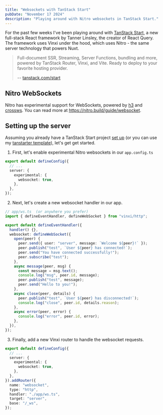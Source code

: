 ```yaml
---
title: "Websockets with TanStack Start"
pubDate: "November 17 2024"
description: "Playing around with Nitro websockets in TanStack Start."
---
```


For the past few weeks I've been playing around with [TanStack Start](https://tanstack.com/start/latest), a new full-stack React framework by Tanner Linsley, the creator of React Query. The framework uses Vinxi under the hood, which uses Nitro - the same server technology that powers Nuxt.

> Full-document SSR, Streaming, Server Functions, bundling and more, powered by TanStack Router, Vinxi, and Vite. Ready to deploy to your favorite hosting provider.
>
> -- [tanstack.com/start](https://tanstack.com/start/latest)

## Nitro WebSockets

Nitro has experimental support for WebSockets, powered by [h3](https://h3.unjs.io/guide/websocket) and [crossws](https://crossws.unjs.io/). You can read more at https://nitro.build/guide/websocket.

## Setting up the server

Assuming you already have a TanStack Start project [set up](https://tanstack.com/router/latest/docs/framework/react/start/getting-started) (or you can use my [tanstarter template](https://github.com/dotnize/tanstarter)), let's get get started.

1. First, let's enable experimental Nitro websockets in our `app.config.ts`

```ts {4-6}
export default defineConfig({
  // ...
  server: {
    experimental: {
      websocket: true,
    },
  },
});
```

2. Next, let's create a new websocket handler in our app.

```ts
// app/ws.ts  (or anywhere you prefer)
import { defineEventHandler, defineWebSocket } from "vinxi/http";

export default defineEventHandler({
  handler() {},
  websocket: defineWebSocket({
    open(peer) {
      peer.send({ user: "server", message: `Welcome ${peer}!` });
      peer.publish("test", `User ${peer} has connected!`);
      peer.send("You have connected successfully!");
      peer.subscribe("test");
    },
    async message(peer, msg) {
      const message = msg.text();
      console.log("msg", peer.id, message);
      peer.publish("test", message);
      peer.send("Hello to you!");
    },
    async close(peer, details) {
      peer.publish("test", `User ${peer} has disconnected!`);
      console.log("close", peer.id, details.reason);
    },
    async error(peer, error) {
      console.log("error", peer.id, error);
    },
  }),
});
```

3. Finally, add a new Vinxi router to handle the websocket requests.

```ts {8-14}
export default defineConfig({
  // ...
  server: {
    experimental: {
      websocket: true,
    },
  },
}).addRouter({
  name: "websocket",
  type: "http",
  handler: "./app/ws.ts",
  target: "server",
  base: "/_ws",
});
```
